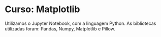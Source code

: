 # Curso: Matplotlib

Utilizamos o Jupyter Notebook, com a linguagem Python. 
As bibliotecas utilizadas foram: Pandas, Numpy, Matplotlib e Pillow.
